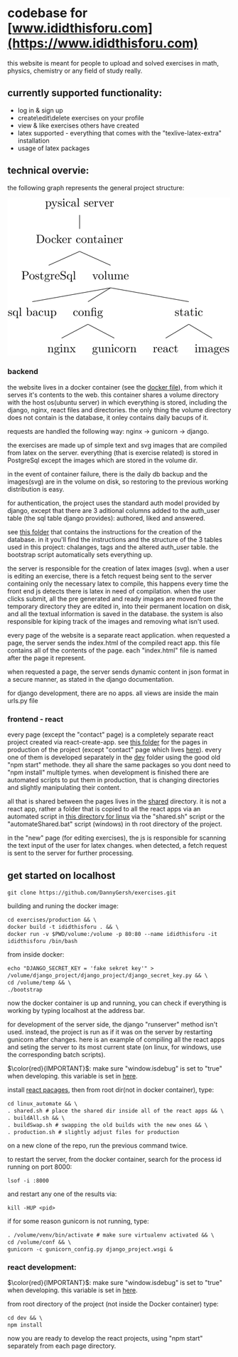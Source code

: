 # codebase for [www.ididthisforu.com](https://www.ididthisforu.com)

this website is meant for people to upload and solved exercises in math, physics, chemistry or any field of study really.

## currently supported functionality:

* log in & sign up
* create\edit\delete exercises on your profile
* view & like exercises others have created
* latex supported - everything that comes with the "texlive-latex-extra" installation
* usage of latex packages

## technical overvie:

the following graph represents the general project structure:

![main.svg](https://github.com/DannyGersh/exercises/blob/main/misc/main.svg)

### backend

the website lives in a docker container (see the [docker file](https://github.com/DannyGersh/exercises/blob/main/production/Dockerfile)), from which it serves it's contents to the web. this container shares a volume directory with the host os(ubuntu server) in which everything is stored, including the django, nginx, react files and directories. the only thing the volume directory does not contain is the database, it onley contains daily bacups of it.

requests are handled the following way: nginx -> gunicorn -> django.

the exercises are made up of simple text and svg images that are compiled from latex on the server. everything (that is exercise related) is stored in PostgreSql except the images which are stored in the volume dir.

in the event of container failure, there is the daily db backup and the images(svg) are in the volume on disk, so restoring to the previous working distribution is easy.

for authentication, the project uses the standard auth model provided by django, except that there are 3 aditional columns added to the auth_user table (the sql table django provides): authored, liked and answered.

see [this folder](https://github.com/DannyGersh/exercises/tree/main/production/volume/temp) that contains the instructions for the creation of the database. in it you'll find the instructions and the structure of the 3 tables used in this project: chalanges, tags and the altered auth_user table. the bootstrap script automatically sets everything up.

the server is responsible for the creation of latex images (svg). when a user is editing an exercise, there is a fetch request being sent to the server containing only the necessary latex to compile, this happens every time the front end js detects there is latex in need of compilation. when the user clicks submit, all the pre generated and ready images are moved from the temporary directory they are edited in, into their permanent location on disk, and all the textual information is saved in the database. the system is also responsible for kiping track of the images and removing what isn't used.

every page of the website is a separate react application. when requested a page, the server sends the index.html of the compiled react app. this file contains all of the contents of the page. each "index.html" file is named after the page it represent.

when requested a page, the server sends dynamic content in json format in a secure manner, as stated in the django documentation.

for django development, there are no apps. all views are inside the main urls.py file

### frontend - react
every page (except the "contact" page) is a completely separate react project created via react-create-app. see [this folder](https://github.com/DannyGersh/exercises/tree/main/production/volume/static/pages) for the pages in production of the project (except "contact" page which lives [here](https://github.com/DannyGersh/exercises/tree/main/production/volume/static)). every one of them is developed separately in the [dev](https://github.com/DannyGersh/exercises/tree/main/dev) folder using the good old "npm start" methode. they all share the same packages so you dont need to "npm install" multiple tymes. when development is finished there are automated scripts to put them in production, that is changing directories and slightly manipulating their content.  

all that is shared between the pages lives in the [shared](https://github.com/DannyGersh/exercises/tree/main/dev/shared) directory. it is not a react app, rather a folder that is copied to all the react apps via an automated script in [this directory for linux](https://github.com/DannyGersh/exercises/tree/main/linux_automate) via the "shared.sh" script or the "automateShared.bat" script (windows) in th root directory of the project.

in the "new" page (for editing exercises), the js is responsible for scanning the text input of the user for latex changes. when detected, a fetch request is sent to the server for further processing.

## get started on localhost
```console
git clone https://github.com/DannyGersh/exercises.git
```
building and runing the docker image:
```console
cd exercises/production && \
docker build -t ididthisforu . && \
docker run -v $PWD/volume:/volume -p 80:80 --name ididthisforu -it ididthisforu /bin/bash
```
from inside docker:
```console
echo "DJANGO_SECRET_KEY = 'fake sekret key'" > /volume/django_project/django_project/django_secret_key.py && \
cd /volume/temp && \
./bootstrap
```
now the docker container is up and running, you can check if everything is working by typing localhost at the address bar.

for development of the server side, the django "runserver" method isn't used. instead, the project is run as if it was on the server by restarting gunicorn after changes. here is an example of compiling all the react apps and seting the server to its most current state (on linux, for windows, use the corresponding batch scripts).

$\color{red}{IMPORTANT}$: make sure "window.isdebug" is set to "true" when developing. this variable is set in [here](https://github.com/DannyGersh/exercises/blob/main/dev/shared/Functions.js).

install [react pacages](https://github.com/DannyGersh/exercises/blob/main/README.md#react-development), then from root dir(not in docker container), type:
```console
cd linux_automate && \
. shared.sh # place the shared dir inside all of the react apps && \
. buildAll.sh && \
. buildSwap.sh # swapping the old builds with the new ones && \
. production.sh # slightly adjust files for production
 ```
 on a new clone of the repo, run the previous command twice.
 
to restart the server, from the docker container, search for the process id running on port 8000:
```console
lsof -i :8000
```
and restart any one of the results via:
```console
kill -HUP <pid>
```
if for some reason gunicorn is not running, type:
```console
. /volume/venv/bin/activate # make sure virtualenv activated && \
cd /volume/conf && \
gunicorn -c gunicorn_config.py django_project.wsgi &
```

### react development:
$\color{red}{IMPORTANT}$: make sure "window.isdebug" is set to "true" when developing. this variable is set in [here](https://github.com/DannyGersh/exercises/blob/main/dev/shared/Functions.js).

from root directory of the project (not inside the Docker container) type:
```console
cd dev && \
npm install
```
now you are ready to develop the react projects, using "npm start" separately from each page directory.

